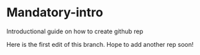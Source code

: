 # Mandatory-intro
Introductional guide on how to create github rep

Here is the first edit of this branch. Hope to add another rep soon!
